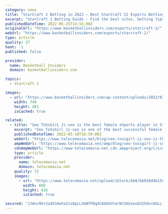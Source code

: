 ```yaml
---
category: news
title: "StarCraft 2 Betting in 2022 – Best StarCraft II Esports Betting Sites"
excerpt: "StarCraft 2 Betting Guide - Find the best sites, betting tips, top teams and players, and more in our StarCraft II betting guide."
publishedDateTime: 2022-05-25T14:55:00Z
originalUrl: "https://www.basketballinsiders.com/esports/starcraft-2/"
webUrl: "https://www.basketballinsiders.com/esports/starcraft-2/"
type: article
quality: 37
heat: -1
published: false

provider:
  name: Basketball Insiders
  domain: basketballinsiders.com

topics:
  - StarCraft 2

images:
  - url: "https://www.basketballinsiders.com/wp-content/uploads/2022/03/Bovada-esports.png"
    width: 740
    height: 481
    isCached: true

related:
  - title: "Seo ToSsGirL Ji-soo is the best female eSports player in StarCraft history"
    excerpt: "Seo ToSsGirl Ji-soo is one of the most successful female eSports players in the world and was once considered the best female StarCraft player. She's had many notable victories and grand titles. She not only played in women's leagues but in men's too."
    publishedDateTime: 2022-05-18T16:59:00Z
    webUrl: "https://www.telecomasia.net/blog/seo-tossgirl-ji-soo-is-the-best-female-esports-player-in-starcraft-history/"
    ampWebUrl: "https://www.telecomasia.net/amp/blog/seo-tossgirl-ji-soo-is-the-best-female-esports-player-in-starcraft-history/"
    cdnAmpWebUrl: "https://www-telecomasia-net.cdn.ampproject.org/c/s/www.telecomasia.net/amp/blog/seo-tossgirl-ji-soo-is-the-best-female-esports-player-in-starcraft-history/"
    type: article
    provider:
      name: telecomasia.net
      domain: telecomasia.net
    quality: 72
    images:
      - url: "https://www.telecomasia.net/upload/iblock/bb0/bb010d4b1564f75f67a30f4060871b47.jpg"
        width: 660
        height: 416
        isCached: true

secured: "JJAnv9X+2odX34wVaZszQpLLSmNfPBq4CAb6XUtarWJ1KGxevEU1hOu+bULLjoXZn13tHfbvqo0P0mYgx3V1RSiKZXMpJhh48G8DRo1ww8wXhnrimo4/FfzXFJUJTxpxPm+eUBU8HOQVx058Unxc83lsJsOb7VKrmY+frQR5OiSvVRzsC6e4IKtnv6X7j4wvcdfZ6oquw5cE3PBGl81db9u1mDcCvpeWdybbPzkmApgbOba+DFYoxp6hDDrsDIsE0jzj9g/f7b7y+Uqcw5xOfSiMG6yabwvpJLdM7ukaqmEGahfyhYjuR+MddacFeH71PqAwBS0Sr25PAqEwwkbDBlZNLdBV0BmI60q4paJdokI=;hCmQL1hDW+b5TQjo42DMsw=="
---
```


